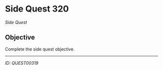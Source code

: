 # Side Quest 320

*Side Quest*

## Objective
Complete the side quest objective.

---
*ID: QUEST00319*